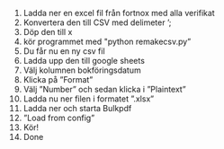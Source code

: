 1.  Ladda ner en excel fil från fortnox med alla verifikat
2.  Konvertera den till CSV med delimeter ’;
3.  Döp den till x
4.  kör programmet med "python remakecsv.py”
5.  Du får nu en ny csv fil
6.  Ladda upp den till google sheets
7.  Välj kolumnen bokföringsdatum
8.  Klicka på ”Format”
9.  Välj ”Number” och sedan klicka i ”Plaintext”
10. Ladda nu ner filen i formatet ”.xlsx”
11. Ladda ner och starta Bulkpdf
12. ”Load from config”
13. Kör!
14. Done
